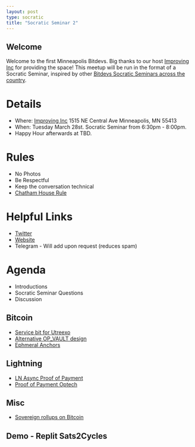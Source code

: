 ```yaml
---
layout: post
type: socratic
title: "Socratic Seminar 2"
---
```


## Welcome

Welcome to the first Minneapolis Bitdevs. Big thanks to our host [Improving Inc](https://improving.com/) for providing the space!
This meetup will be run in the format of a Socratic Seminar, inspired by other [Bitdevs Socratic Seminars across the country](https://bitdevs.org/cities).

# Details
 - Where: [Improving Inc](https://www.google.com/maps/place/1515+NE+Central+Ave,+Minneapolis,+MN+55413/@45.0037797,-93.2469316,17z/data=!4m6!3m5!1s0x52b32d965c06ad57:0x277e62e6c3015129!8m2!3d45.0039428!4d-93.2456978!16s%2Fg%2F11bw3z3dw6) 1515 NE Central Ave Minneapolis, MN 55413
 - When: Tuesday March 28st. Socratic Seminar from 6:30pm - 8:00pm. 
 - Happy Hour afterwards at TBD. 

# Rules
 - No Photos
 - Be Respectful
 - Keep the conversation technical
 - [Chatham House Rule](https://www.facilitator.school/blog/chatham-house-rule)

# Helpful Links
 - [Twitter](https://twitter.com/BitcoinersMPLS)
 - [Website](https://bitdevsmpls.github.io)
 - Telegram - Will add upon request (reduces spam)

# Agenda
 - Introductions
 - Socratic Seminar Questions
 - Discussion

## Bitcoin
 - [Service bit for Utreexo](https://eprint.iacr.org/2019/611.pdf)
 - [Alternative OP_VAULT design](https://lists.linuxfoundation.org/pipermail/bitcoin-dev/2023-March/021510.html)
 - [Ephmeral Anchors](https://github.com/instagibbs/bips/blob/ephemeral_anchor/bip-ephemeralanchors.mediawiki)

## Lightning
- [LN Async Proof of Payment](https://lists.linuxfoundation.org/pipermail/lightning-dev/2023-January/003831.html)
- [Proof of Payment Optech](https://bitcoinops.org/en/newsletters/2023/02/01/#ln-async-proof-of-payment)

## Misc
 - [Sovereign rollups on Bitcoin](https://rollkit.dev/blog/sovereign-rollups-on-bitcoin/)

## Demo - Replit Sats2Cycles